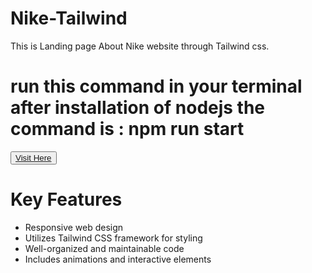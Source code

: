 # Nike-Tailwind
This is Landing page About Nike website through Tailwind css.
<h1>run this command in your terminal after installation of nodejs the command is : npm run start</h1>
<button><a href="http://localhost:5173/">Visit Here</a></button>
<h1>Key Features</h1>
<ul>
  <li>Responsive web design</li>
  <li>Utilizes Tailwind CSS framework for styling</li>
  <li>Well-organized and maintainable code</li>
  <li>Includes animations and interactive elements</li>
</ul>
